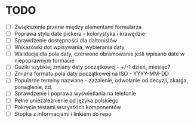 # TODO

- [ ] Zwiększenie przerw między elementami formularza
- [ ] Poprawa stylu date pickera - kolorystyka i krawędzie
- [ ] Sprawdzenie dostępności dla daltonistów
- [ ] Wskazówki dot wpisywania, wybierania daty
- [ ] Walidacja dla pola daty, czerwone obramowanie jeśli wpisano date w niepoprawnym formacie
- [ ] Guziki szybkiej zmiany daty początkowej - +/-1 dzień, miesiąc?
- [ ] Zmiana formatu pola daty początkowej na ISO - YYYY-MM-DD
- [ ] Popularne terminy nazwane - zażalenie, odwołanie od decyzji, skarga, ponaglenie, itd.
- [ ] Sprawdzenie i poprawa wyświetlania na telefonie
- [ ] Pełne uniezależnienie od języka polskiego
- [ ] Pokrycie testami wszystkich komponentów
- [ ] Stopka z informacjami i linkiem do repo
